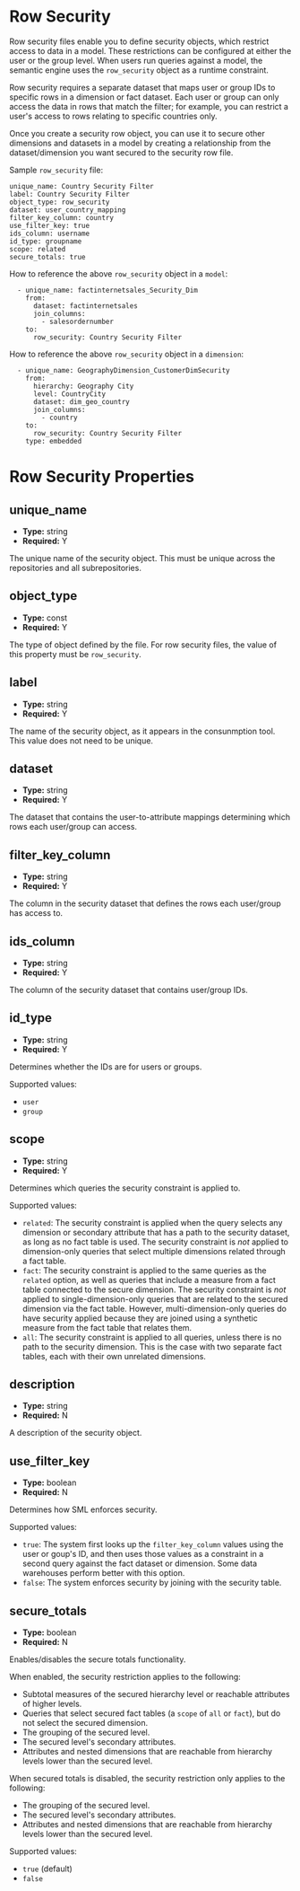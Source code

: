 # Row Security

Row security files enable you to define security objects, which restrict
access to data in a model. These restrictions can be configured at
either the user or the group level. When users run queries against a
model, the semantic engine uses the `row_security` object as a runtime constraint.

Row security requires a separate dataset that maps user or group IDs to
specific rows in a dimension or fact dataset. Each user or group can
only access the data in rows that match the filter; for example, you can
restrict a user's access to rows relating to specific countries only.

Once you create a security row object, you can use it to secure other
dimensions and datasets in a model by creating a relationship from the
dataset/dimension you want secured to the security row file.

Sample `row_security` file:

```
unique_name: Country Security Filter
label: Country Security Filter
object_type: row_security
dataset: user_country_mapping
filter_key_column: country
use_filter_key: true
ids_column: username
id_type: groupname
scope: related
secure_totals: true
```

How to reference the above `row_security` object in a `model`:

```
  - unique_name: factinternetsales_Security_Dim
    from:
      dataset: factinternetsales
      join_columns:
        - salesordernumber
    to:
      row_security: Country Security Filter
```

How to reference the above `row_security` object in a `dimension`:

```
  - unique_name: GeographyDimension_CustomerDimSecurity
    from:
      hierarchy: Geography City
      level: CountryCity
      dataset: dim_geo_country
      join_columns:
        - country
    to:
      row_security: Country Security Filter
    type: embedded
```

# Row Security Properties

## unique_name

- **Type:** string
- **Required:** Y

The unique name of the security object. This must be unique across the
repositories and all subrepositories.

## object_type

- **Type:** const
- **Required:** Y

The type of object defined by the file. For row security files, the
value of this property must be `row_security`.

## label

- **Type:** string
- **Required:** Y

The name of the security object, as it appears in the consunmption tool. This value
does not need to be unique.

## dataset

- **Type:** string
- **Required:** Y

The dataset that contains the user-to-attribute mappings determining
which rows each user/group can access.

## filter_key_column

- **Type:** string
- **Required:** Y

The column in the security dataset that defines the rows each user/group
has access to.

## ids_column

- **Type:** string
- **Required:** Y

The column of the security dataset that contains user/group IDs.

## id_type

- **Type:** string
- **Required:** Y

Determines whether the IDs are for users or groups.

Supported values:

- `user`
- `group`

## scope

- **Type:** string
- **Required:** Y

Determines which queries the security constraint is applied to.

Supported values:

- `related`: The security constraint is applied when the query selects
  any dimension or secondary attribute that has a path to the security
  dataset, as long as no fact table is used. The security constraint is
  *not* applied to dimension-only queries that select multiple
  dimensions related through a fact table.
- `fact`: The security constraint is applied to the same queries as the
  `related` option, as well as queries that include a measure from a
  fact table connected to the secure dimension. The security constraint
  is *not* applied to single-dimension-only queries that are related to
  the secured dimension via the fact table. However,
  multi-dimension-only queries do have security applied because they are
  joined using a synthetic measure from the fact table that relates
  them.
- `all`: The security constraint is applied to all queries, unless there
  is no path to the security dimension. This is the case with two
  separate fact tables, each with their own unrelated dimensions.

## description

- **Type:** string
- **Required:** N

A description of the security object.

## use_filter_key

- **Type:** boolean
- **Required:** N

Determines how SML enforces security.

Supported values:

- `true`: The system first looks up the `filter_key_column` values using
  the user or goup's ID, and then uses those values as a constraint in a
  second query against the fact dataset or dimension. Some data
  warehouses perform better with this option.
- `false`: The system enforces security by joining with the security
  table.

## secure_totals

- **Type:** boolean
- **Required:** N

Enables/disables the secure totals functionality.

When enabled, the security restriction applies to the following:

- Subtotal measures of the secured hierarchy level or reachable
  attributes of higher levels.
- Queries that select secured fact tables (a `scope` of `all` or
  `fact`), but do not select the secured dimension.
- The grouping of the secured level.
- The secured level's secondary attributes.
- Attributes and nested dimensions that are reachable from hierarchy
  levels lower than the secured level.

When secured totals is disabled, the security restriction only applies
to the following:

- The grouping of the secured level.
- The secured level's secondary attributes.
- Attributes and nested dimensions that are reachable from hierarchy
  levels lower than the secured level.

Supported values:

- `true` (default)
- `false`
